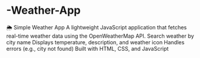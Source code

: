 # -Weather-App
🌦️ Simple Weather App A lightweight JavaScript application that fetches real-time weather data using the OpenWeatherMap API.  Search weather by city name  Displays temperature, description, and weather icon  Handles errors (e.g., city not found)  Built with HTML, CSS, and JavaScript
